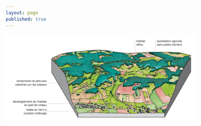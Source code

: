 ```yaml
---
layout: page
published: true
---
```


![1_architecture_bloc4.jpg](data/images/1/architecture/1_architecture_bloc4.jpg)